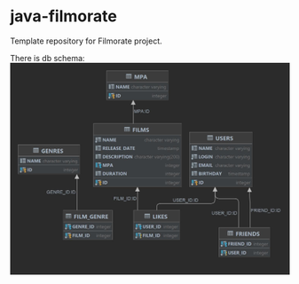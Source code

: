 # java-filmorate
Template repository for Filmorate project.

There is db schema:
![alt text](db/schema.jpg)
